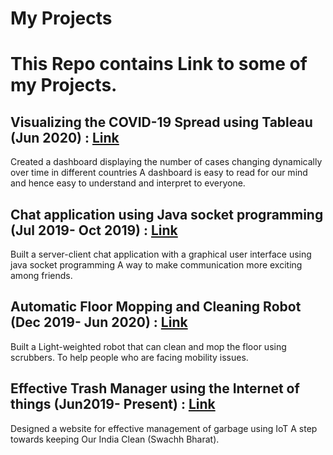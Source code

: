 # My Projects

# This Repo contains Link to some of my Projects. 

## Visualizing the COVID-19 Spread using Tableau (Jun 2020) : [Link](https://public.tableau.com/profile/anand3592#!/vizhome/VisualingthespreadofCOVI-19/Racingbardashboard?publish=yes)
  Created a dashboard displaying the number of cases changing dynamically over time in different countries
  A dashboard is easy to read for our mind and hence easy to understand and interpret to everyone.

## Chat application using Java socket programming (Jul 2019- Oct 2019) : [Link](https://www.youtube.com/watch?v=ORUUw8Iqq_s)
  Built a server-client chat application with a graphical user interface using java socket programming
  A way to make communication more exciting among friends.

## Automatic Floor Mopping and Cleaning Robot (Dec 2019- Jun 2020) : [Link](https://www.youtube.com/watch?v=gyF54-CBbx0&feature=youtu.be)
  Built a Light-weighted robot that can clean and mop the floor using scrubbers.
  To help people who are facing mobility issues.

## Effective Trash Manager using the Internet of things (Jun2019- Present) : [Link](https://andykumar412.github.io/)
  Designed a website for effective management of garbage using IoT
  A step towards keeping Our India Clean (Swachh Bharat).

